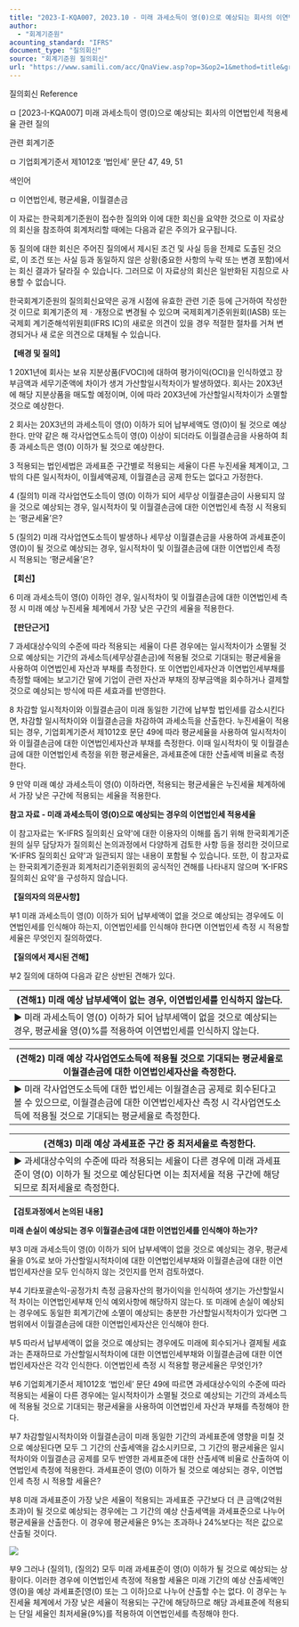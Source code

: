```yaml
---
title: "2023-I-KQA007, 2023.10 - 미래 과세소득이 영(0)으로 예상되는 회사의 이연법인세 적용세율 관련 질의"
author:
  - "회계기준원"
acounting_standard: "IFRS"
document_type: "질의회신"
source: "회계기준원 질의회신"
url: "https://www.samili.com/acc/QnaView.asp?op=3&op2=1&method=title&group=2122-15;1&orgcode=0&searchword=&page=2&code=2023%2DI%2DKQA007%3A20231019"
---
```

질의회신 Reference

ㅁ \[2023-I-KQA007\] 미래 과세소득이 영(0)으로 예상되는 회사의 이연법인세 적용세율 관련 질의

관련 회계기준

ㅁ 기업회계기준서 제1012호 ‘법인세’ 문단 47, 49, 51

색인어

ㅁ 이연법인세, 평균세율, 이월결손금

  

이 자료는 한국회계기준원이 접수한 질의와 이에 대한 회신을 요약한 것으로 이 자료상의 회신을 참조하여 회계처리할 때에는 다음과 같은 주의가 요구됩니다.

동 질의에 대한 회신은 주어진 질의에서 제시된 조건 및 사실 등을 전제로 도출된 것으로, 이 조건 또는 사실 등과 동일하지 않은 상황(중요한 사항의 누락 또는 변경 포함)에서는 회신 결과가 달라질 수 있습니다. 그러므로 이 자료상의 회신은 일반화된 지침으로 사용할 수 없습니다.

한국회계기준원의 질의회신요약은 공개 시점에 유효한 관련 기준 등에 근거하여 작성한 것 이므로 회계기준의 제ㆍ개정으로 변경될 수 있으며 국제회계기준위원회(IASB) 또는 국제회 계기준해석위원회(IFRS IC)의 새로운 의견이 있을 경우 적절한 절차를 거쳐 변경되거나 새 로운 의견으로 대체될 수 있습니다.

  
  

**【배경 및 질의】**

  

1 20X1년에 회사는 보유 지분상품(FVOCI)에 대하여 평가이익(OCI)을 인식하였고 장부금액과 세무기준액에 차이가 생겨 가산할일시적차이가 발생하였다. 회사는 20X3년에 해당 지분상품을 매도할 예정이며, 이에 따라 20X3년에 가산할일시적차이가 소멸할 것으로 예상한다.

  

2 회사는 20X3년의 과세소득이 영(0) 이하가 되어 납부세액도 영(0)이 될 것으로 예상한다. 만약 같은 해 각사업연도소득이 영(0) 이상이 되더라도 이월결손금을 사용하여 최종 과세소득은 영(0) 이하가 될 것으로 예상한다.

  

3 적용되는 법인세법은 과세표준 구간별로 적용되는 세율이 다른 누진세율 체계이고, 그 밖의 다른 일시적차이, 이월세액공제, 이월결손금 공제 한도는 없다고 가정한다.

  

4 (질의1) 미래 각사업연도소득이 영(0) 이하가 되어 세무상 이월결손금이 사용되지 않을 것으로 예상되는 경우, 일시적차이 및 이월결손금에 대한 이연법인세 측정 시 적용되는 ‘평균세율’은?

  

5 (질의2) 미래 각사업연도소득이 발생하나 세무상 이월결손금을 사용하여 과세표준이 영(0)이 될 것으로 예상되는 경우, 일시적차이 및 이월결손금에 대한 이연법인세 측정 시 적용되는 ‘평균세율’은?

  
  

**【회신】**

  

6 미래 과세소득이 영(0) 이하인 경우, 일시적차이 및 이월결손금에 대한 이연법인세 측정 시 미래 예상 누진세율 체계에서 가장 낮은 구간의 세율을 적용한다.

  
  

**【판단근거】**

  

7 과세대상수익의 수준에 따라 적용되는 세율이 다른 경우에는 일시적차이가 소멸될 것으로 예상되는 기간의 과세소득(세무상결손금)에 적용될 것으로 기대되는 평균세율을 사용하여 이연법인세 자산과 부채를 측정한다. 또 이연법인세자산과 이연법인세부채를 측정할 때에는 보고기간 말에 기업이 관련 자산과 부채의 장부금액을 회수하거나 결제할 것으로 예상되는 방식에 따른 세효과를 반영한다.

  

8 차감할 일시적차이와 이월결손금이 미래 동일한 기간에 납부할 법인세를 감소시킨다면, 차감할 일시적차이와 이월결손금을 차감하여 과세소득을 산출한다. 누진세율이 적용되는 경우, 기업회계기준서 제1012호 문단 49에 따라 평균세율을 사용하여 일시적차이와 이월결손금에 대한 이연법인세자산과 부채를 측정한다. 이때 일시적차이 및 이월결손금에 대한 이연법인세 측정을 위한 평균세율은, 과세표준에 대한 산출세액 비율로 측정한다.

  

9 만약 미래 예상 과세소득이 영(0) 이하라면, 적용되는 평균세율은 누진세율 체계하에서 가장 낮은 구간에 적용되는 세율을 적용한다.

  
  

**참고 자료 - 미래 과세소득이 영(0)으로 예상되는 경우의 이연법인세 적용세율**

이 참고자료는 ‘K-IFRS 질의회신 요약'에 대한 이용자의 이해를 돕기 위해 한국회계기준원의 실무 담당자가 질의회신 논의과정에서 다양하게 검토한 사항 등을 정리한 것이므로 ‘K-IFRS 질의회신 요약'과 일관되지 않는 내용이 포함될 수 있습니다. 또한, 이 참고자료는 한국회계기준원과 회계처리기준위원회의 공식적인 견해를 나타내지 않으며 ‘K-IFRS 질의회신 요약'을 구성하지 않습니다.

  

**【질의자의 의문사항】**

  

부1 미래 과세소득이 영(0) 이하가 되어 납부세액이 없을 것으로 예상되는 경우에도 이연법인세를 인식해야 하는지, 이연법인세를 인식해야 한다면 이연법인세 측정 시 적용할 세율은 무엇인지 질의하였다.

  

**【질의에서 제시된 견해】**

  

부2 질의에 대하여 다음과 같은 상반된 견해가 있다.

  

| (견해1) 미래 예상 납부세액이 없는 경우, 이연법인세를 인식하지 않는다. |
| --- |
| ▶ 미래 과세소득이 영(0) 이하가 되어 납부세액이 없을 것으로 예상되는 경우, 평균세율 영(0)%를 적용하여 이연법인세를 인식하지 않는다. |

  

| (견해2) 미래 예상 각사업연도소득에 적용될 것으로 기대되는 평균세율로 이월결손금에 대한 이연법인세자산을 측정한다. |
| --- |
| ▶ 미래 각사업연도소득에 대한 법인세는 이월결손금 공제로 회수된다고 볼 수 있으므로, 이월결손금에 대한 이연법인세자산 측정 시 각사업연도소득에 적용될 것으로 기대되는 평균세율로 측정한다. |

  

| (견해3) 미래 예상 과세표준 구간 중 최저세율로 측정한다. |
| --- |
| ▶ 과세대상수익의 수준에 따라 적용되는 세율이 다른 경우에 미래 과세표준이 영(0) 이하가 될 것으로 예상된다면 이는 최저세율 적용 구간에 해당되므로 최저세율로 측정한다. |

  
  

**【검토과정에서 논의된 내용】**

  

**미래 손실이 예상되는 경우 이월결손금에 대한 이연법인세를 인식해야 하는가?**

  

부3 미래 과세소득이 영(0) 이하가 되어 납부세액이 없을 것으로 예상되는 경우, 평균세율을 0%로 보아 가산할일시적차이에 대한 이연법인세부채와 이월결손금에 대한 이연법인세자산을 모두 인식하지 않는 것인지를 먼저 검토하였다.

  

부4 기타포괄손익-공정가치 측정 금융자산의 평가이익을 인식하여 생기는 가산할일시적 차이는 이연법인세부채 인식 예외사항에 해당하지 않는다. 또 미래에 손실이 예상되는 경우에도 동일한 회계기간에 소멸이 예상되는 충분한 가산할일시적차이가 있다면 그 범위에서 이월결손금에 대한 이연법인세자산은 인식해야 한다.

  

부5 따라서 납부세액이 없을 것으로 예상되는 경우에도 미래에 회수되거나 결제될 세효과는 존재하므로 가산할일시적차이에 대한 이연법인세부채와 이월결손금에 대한 이연법인세자산은 각각 인식한다. 이연법인세 측정 시 적용할 평균세율은 무엇인가?

  

부6 기업회계기준서 제1012호 ‘법인세’ 문단 49에 따르면 과세대상수익의 수준에 따라 적용되는 세율이 다른 경우에는 일시적차이가 소멸될 것으로 예상되는 기간의 과세소득에 적용될 것으로 기대되는 평균세율을 사용하여 이연법인세 자산과 부채를 측정해야 한다.

  

부7 차감할일시적차이와 이월결손금이 미래 동일한 기간의 과세표준에 영향을 미칠 것으로 예상된다면 모두 그 기간의 산출세액을 감소시키므로, 그 기간의 평균세율은 일시적차이와 이월결손금 공제를 모두 반영한 과세표준에 대한 산출세액 비율로 산출하여 이연법인세 측정에 적용한다. 과세표준이 영(0) 이하가 될 것으로 예상되는 경우, 이연법인세 측정 시 적용할 세율은?

  

부8 미래 과세표준이 가장 낮은 세율이 적용되는 과세표준 구간보다 더 큰 금액(2억원 초과)이 될 것으로 예상되는 경우에는 그 기간의 예상 산출세액을 과세표준으로 나누어 평균세율을 산출한다. 이 경우에 평균세율은 9%는 초과하나 24%보다는 적은 값으로 산출될 것이다.

  

![](https://www.samili.com/mImage/etc/organ/2023/2122-15-21.gif)

  

부9 그러나 (질의1), (질의2) 모두 미래 과세표준이 영(0) 이하가 될 것으로 예상되는 상황이다. 이러한 경우에 이연법인세 측정에 적용할 세율은 미래 기간의 예상 산출세액인 영(0)을 예상 과세표준\[영(0) 또는 그 이하\]으로 나누어 산출할 수는 없다. 이 경우는 누진세율 체계에서 가장 낮은 세율이 적용되는 구간에 해당하므로 해당 과세표준에 적용되는 단일 세율인 최저세율(9%)를 적용하여 이연법인세를 측정해야 한다.
